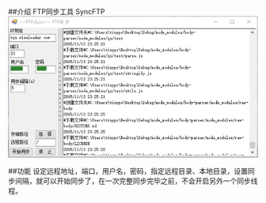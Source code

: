 ##介绍
FTP同步工具 SyncFTP   
![SyncFTP](https://raw.githubusercontent.com/tinygg/Tools.Net/master/SyncFTP/ftp_sync.png)  

##功能
设定远程地址，端口，用户名，密码，指定远程目录、本地目录，设置同步间隔，就可以开始同步了，在一次完整同步完毕之前，不会开启另外一个同步线程。
